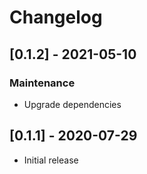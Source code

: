 # Changelog

## [0.1.2] - 2021-05-10

### Maintenance
- Upgrade dependencies

## [0.1.1] - 2020-07-29

- Initial release

